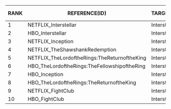| RANK | REFERENCE(ID) | TARGET(ID) | FORMAT | LENGTH | WEIGHTED | HAMMING-DISTANCE | DISTANCE-Z-SCORE | DISTANCE-P-VALUE | DISTANCE-Z-SCORE(RAND) | JACCARD-INDEX | JACCARD-Z-SCORE | JACCARD-P-VALUE | REFERENCE-VARS | TARGET-VARS | INTERSECT | INTERSECT-RATE(%) | COMPLETENESS(%) |
|----|-------------|----------|------|------|--------|----------------|----------------|----------------|----------------------|-------------|---------------|---------------|--------------|-----------|---------|-----------------|---------------|
| 1 | NETFLIX_Interstellar | Interstellar | MXF |      4 | False |    0 |  -3.561 |    0.0001845 |  -2.0000 |   1.000 |   4.387 |    0.0003529 |      4 |      4 |      4 |   100.00 |   100.00 |
| 2 | HBO_Interstellar | Interstellar | MXF |      4 | False |    0 |  -3.561 |    0.0001845 |  -2.0000 |   1.000 |   4.387 |    0.0003529 |      4 |      4 |      4 |   100.00 |   100.00 |
| 3 | NETFLIX_Inception | Interstellar | MXF |      6 | False |    4 |  -0.779 |    0.2179810 |   0.8165 |   0.333 |   0.675 |    0.6275454 |      4 |      4 |      2 |    50.00 |    50.00 |
| 4 | NETFLIX_TheShawshankRedemption | Interstellar | MXF |      5 | False |    4 |  -0.779 |    0.2179810 |   1.3416 |   0.200 |  -0.068 |    0.8572146 |      2 |      4 |      1 |    25.00 |    50.00 |
| 5 | NETFLIX_TheLordoftheRings:TheReturnoftheKing | Interstellar | MXF |      6 | False |    4 |  -0.779 |    0.2179810 |   0.8165 |   0.333 |   0.675 |    0.6275454 |      4 |      4 |      2 |    50.00 |    50.00 |
| 6 | HBO_TheLordoftheRings:TheFellowshipoftheRing | Interstellar | MXF |      6 | False |    4 |  -0.779 |    0.2179810 |   0.8165 |   0.333 |   0.675 |    0.6275454 |      4 |      4 |      2 |    50.00 |    50.00 |
| 7 | HBO_Inception | Interstellar | MXF |      6 | False |    4 |  -0.779 |    0.2179810 |   0.8165 |   0.333 |   0.675 |    0.6275454 |      4 |      4 |      2 |    50.00 |    50.00 |
| 8 | HBO_TheLordoftheRings:TheReturnoftheKing | Interstellar | MXF |      6 | False |    4 |  -0.779 |    0.2179810 |   0.8165 |   0.333 |   0.675 |    0.6275454 |      4 |      4 |      2 |    50.00 |    50.00 |
| 9 | NETFLIX_FightClub | Interstellar | MXF |      5 | False |    4 |  -0.779 |    0.2179810 |   1.3416 |   0.200 |  -0.068 |    0.8572146 |      2 |      4 |      1 |    25.00 |    50.00 |
| 10 | HBO_FightClub | Interstellar | MXF |      5 | False |    4 |  -0.779 |    0.2179810 |   1.3416 |   0.200 |  -0.068 |    0.8572146 |      2 |      4 |      1 |    25.00 |    50.00 |
